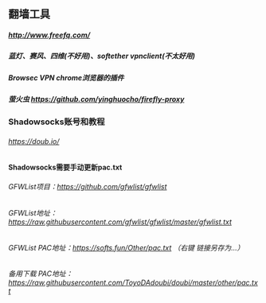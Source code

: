 ## 翻墙工具
##### http://www.freefq.com/
##### 蓝灯、赛风、四维(不好用)、softether vpnclient(不太好用)
##### Browsec VPN chrome浏览器的插件
##### 萤火虫 https://github.com/yinghuocho/firefly-proxy
### Shadowsocks账号和教程
###### https://doub.io/
#### Shadowsocks需要手动更新pac.txt
###### GFWList项目：https://github.com/gfwlist/gfwlist
###### GFWList地址：https://raw.githubusercontent.com/gfwlist/gfwlist/master/gfwlist.txt
###### GFWList PAC地址：https://softs.fun/Other/pac.txt  （右键 链接另存为…）
###### 备用下载 PAC地址：https://raw.githubusercontent.com/ToyoDAdoubi/doubi/master/other/pac.txt


